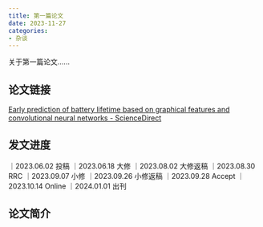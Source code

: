 ```yaml
---
title: 第一篇论文
date: 2023-11-27
categories:
- 杂谈
---
```


关于第一篇论文......

<!-- more -->

## 论文链接

[Early prediction of battery lifetime based on graphical features and convolutional neural networks - ScienceDirect](https://www.sciencedirect.com/science/article/pii/S0306261923014125?dgcid=coauthor)

## 发文进度

｜2023.06.02  投稿
｜2023.06.18  大修
｜2023.08.02  大修返稿
｜2023.08.30  RRC
｜2023.09.07  小修
｜2023.09.26  小修返稿
｜2023.09.28  Accept
｜2023.10.14  Online
｜2024.01.01  出刊

## 论文简介

